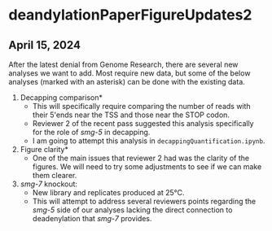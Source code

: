 # deandylationPaperFigureUpdates2
## April 15, 2024

After the latest denial from Genome Research, there are several new analyses we want to add.
Most require new data, but some of the below analyses (marked with an asterisk) can be done with the existing data.

1. Decapping comparison*
   - This will specifically require comparing the number of reads with their 5'ends near the TSS and those near the STOP codon.
   - Reviewer 2 of the recent pass suggested this analysis specifically for the role of *smg-5* in decapping.
   - I am going to attempt this analysis in `decappingQuantification.ipynb`.
2. Figure clarity*
   - One of the main issues that reviewer 2 had was the clarity of the figures.
     We will need to try some adjustments to see if we can make them clearer.
3. *smg-7* knockout:
    - New library and replicates produced at 25°C.
    - This will attempt to address several reviewers points regarding the *smg-5* side of our analyses
      lacking the direct connection to deadenylation that *smg-7* provides.